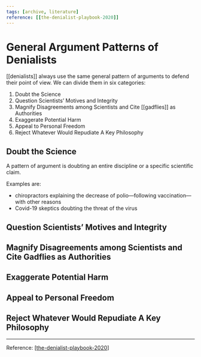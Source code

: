 ```yaml
---
tags: [archive, literature]
reference: [[the-denialist-playbook-2020]]
---
```


# General Argument Patterns of Denialists

[[denialists]] always use the same general pattern of arguments to defend their point of view. We can divide them in six categories:

  1. Doubt the Science
  2. Question Scientists’ Motives and Integrity
  3. Magnify Disagreements among Scientists and Cite [[gadflies]] as Authorities
  4. Exaggerate Potential Harm
  5. Appeal to Personal Freedom
  6. Reject Whatever Would Repudiate A Key Philosophy

## Doubt the Science
A pattern of argument is doubting an entire discipline or a specific scientific claim. 

Examples are:
- chiropractors explaining the decrease of polio—following vaccination—with other reasons
- Covid-19 skeptics doubting the threat of the virus

## Question Scientists’ Motives and Integrity

## Magnify Disagreements among Scientists and Cite Gadflies as Authorities

## Exaggerate Potential Harm

## Appeal to Personal Freedom

## Reject Whatever Would Repudiate A Key Philosophy

---

Reference: [[the-denialist-playbook-2020]]

[//begin]: # "Autogenerated link references for markdown compatibility"
[the-denialist-playbook-2020]: the-denialist-playbook-2020 "The Denialist Playbook (2020)"
[//end]: # "Autogenerated link references"